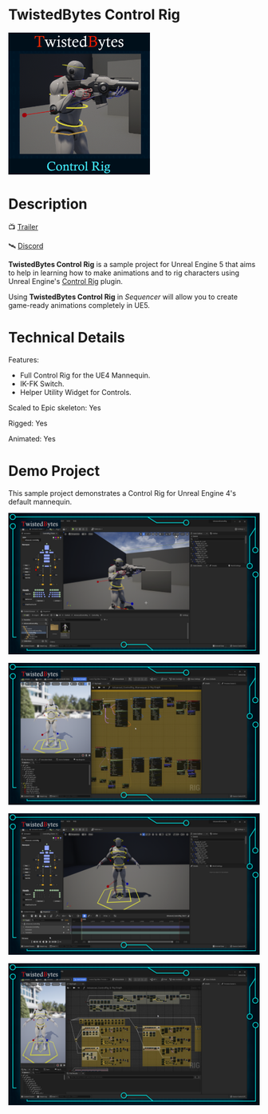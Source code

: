 # TwistedBytes Control Rig

![](_docs/logo.png)

# Description

📺 [Trailer](https://youtu.be/npszioSXJ0Y)

🛰 [Discord](https://discord.twistedbytes.net/)

**TwistedBytes Control Rig** is a sample project for Unreal Engine 5 that aims to help in learning how to make animations and to rig characters using Unreal Engine's [Control Rig](https://docs.unrealengine.com/5.0/en-US/control-rig-in-unreal-engine/) plugin.

Using **TwistedBytes Control Rig** in _Sequencer_ will allow you to create game-ready animations completely in UE5.

# Technical Details

Features:

-   Full Control Rig for the UE4 Mannequin.
-   IK-FK Switch.
-   Helper Utility Widget for Controls.

Scaled to Epic skeleton: Yes

Rigged: Yes

Animated: Yes

# Demo Project

This sample project demonstrates a Control Rig for Unreal Engine 4's default mannequin.

![](_docs/screenshot_01.png)

![](_docs/screenshot_02.png)

![](_docs/screenshot_03.png)

![](_docs/screenshot_04.png)
